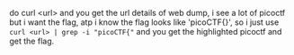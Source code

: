 do curl \<url\> and you get the url details of web dump,
i see a lot of picoctf but i want the flag, atp i know the flag looks like 'picoCTF{}', so i just use `curl <url> | grep -i "picoCTF{"`
and you get the highlighted picoctf and get the flag.